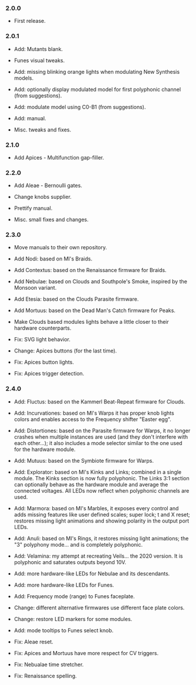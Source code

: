 ### 2.0.0
- First release.

### 2.0.1

- Add: Mutants blank.

- Funes visual tweaks.

- Add: missing blinking orange lights when modulating New Synthesis models.

- Add: optionally display modulated model for first polyphonic channel (from suggestions).

- Add: modulate model using C0-B1 (from suggestions).

- Add: manual.

- Misc. tweaks and fixes.

### 2.1.0

- Add Apices - Multifunction gap-filler.

### 2.2.0

- Add Aleae - Bernoulli gates.

- Change knobs supplier.

- Prettify manual.

- Misc. small fixes and changes.

### 2.3.0

- Move manuals to their own repository.

- Add Nodi: based on MI's Braids.

- Add Contextus: based on the Renaissance firmware for Braids.

- Add Nebulae: based on Clouds and Southpole's Smoke, inspired by the Monsoon variant.

- Add Etesia: based on the Clouds Parasite firmware.

- Add Mortuus: based on the Dead Man's Catch firmware for Peaks.

- Make Clouds based modules lights behave a little closer to their hardware counterparts.

- Fix: SVG light behavior.

- Change: Apices buttons (for the last time).

- Fix: Apices button lights.

- Fix: Apices trigger detection.

### 2.4.0

- Add: Fluctus: based on the Kammerl Beat-Repeat firmware for Clouds.

- Add: Incurvationes: based on MI's Warps it has proper knob lights colors and enables access to the Frequency shifter "Easter egg".

- Add: Distortiones: based on the Parasite firmware for Warps, it no longer crashes when multiple instances are used (and they don't interfere with each other...); it also includes a mode selector similar to the one used for the hardware module.

- Add: Mutuus: based on the Symbiote firmware for Warps.

- Add: Explorator: based on MI's Kinks and Links; combined in a single module. The Kinks section is now fully polyphonic. The Links 3:1 section can optionally behave as the hardware module and average the connected voltages. All LEDs now reflect when polyphonic channels are used.

- Add: Marmora: based on MI's Marbles, it exposes every control and adds missing features like user defined scales; super lock; t and X reset; restores missing light animations and showing polarity in the output port LEDs.

- Add: Anuli: based on MI's Rings, it restores missing light animations; the "3" polyphony mode... and is completely polyphonic.

- Add: Velamina: my attempt at recreating Veils... the 2020 version. It is polyphonic and saturates outputs beyond 10V.

- Add: more hardware-like LEDs for Nebulae and its descendants.

- Add: more hardware-like LEDs for Funes.

- Add: Frequency mode (range) to Funes faceplate.

- Change: different alternative firmwares use different face plate colors.

- Change: restore LED markers for some modules.

- Add: mode tooltips to Funes select knob.

- Fix: Aleae reset.

- Fix: Apices and Mortuus have more respect for CV triggers.

- Fix: Nebualae time stretcher.

- Fix: Renaissance spelling.